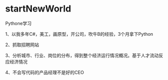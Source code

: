 # startNewWorld
Pythone学习

1、以我多年C#，美工，画原型，开公司，吹牛B的经验，3个月拿下Python

2、抓取招聘网站

3、分析城市、行业、岗位的分布，得到整个经济运行情况概况。基于人才流动反应经济情况

4、不会写代码的产品经理不是好的CEO
